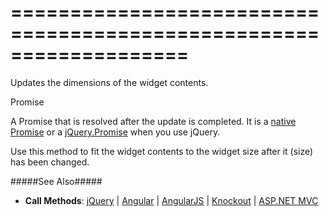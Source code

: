 ===================================================================
===================================================================

<!--shortDescription-->
Updates the dimensions of the widget contents.
<!--/shortDescription-->

<!--returnType-->Promise<void><!--/returnType-->
<!--returnDescription-->
A Promise that is resolved after the update is completed. It is a [native Promise](https://developer.mozilla.org/en-US/docs/Web/JavaScript/Reference/Global_Objects/Promise) or a [jQuery.Promise](http://api.jquery.com/Types/#Promise) when you use jQuery.
<!--/returnDescription-->

<!--fullDescription-->
Use this method to fit the widget contents to the widget size after it (size) has been changed.

#####See Also#####
- **Call Methods**: [jQuery](/Documentation/Guide/Getting_Started/Widget_Basics_-_jQuery/Call_Methods/) | [Angular](/Documentation/Guide/Getting_Started/Widget_Basics_-_Angular/Call_Methods/) | [AngularJS](/Documentation/Guide/Getting_Started/Widget_Basics_-_AngularJS/Call_Methods/) | [Knockout](/Documentation/Guide/Getting_Started/Widget_Basics_-_Knockout/Call_Methods/) | [ASP.NET MVC](/Documentation/Guide/ASP.NET_MVC_Controls/Fundamentals/#Calling_Methods)
<!--/fullDescription-->